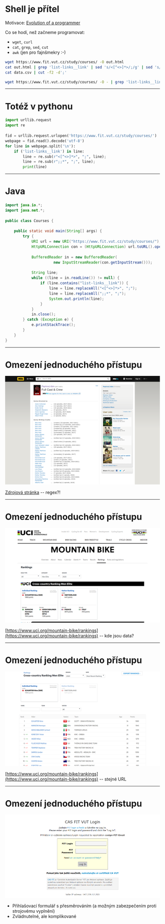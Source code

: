 # Shell je přítel

Motivace: [Evolution of a programmer](https://cgg.mff.cuni.cz/~semancik/cvika/programmer.html)

Co se hodí, než začneme programovat:
- `wget`, `curl`
- `cat`, `grep`, `sed`, `cut`
- `awk` (jen pro fajnšmekry :-)

```bash
wget https://www.fit.vut.cz/study/courses/ -O out.html
cat out.html | grep 'list-links__link' | sed 's/<[^<>]*>/;/g' | sed 's/;;*/;/g' >data.csv
cat data.csv | cut -f2 -d';'
```

```bash
wget https://www.fit.vut.cz/study/courses/ -O - | grep 'list-links__link' | sed 's/<[^<>]*>/;/g' | sed 's/\;;*/;/g' | cut -f2 -d';'
```

---

# Totéž v pythonu

```python
import urllib.request
import re

fid = urllib.request.urlopen('https://www.fit.vut.cz/study/courses/')
webpage = fid.read().decode('utf-8')
for line in webpage.split('\n'):
    if ('list-links__link') in line:
        line = re.sub(r"<[^<>]*>", ";", line);
        line = re.sub(r";;*", ";", line);
        print(line)
```

---

# Java

```java
import java.io.*;
import java.net.*;

public class Courses {
	
	public static void main(String[] args) {
		try {
			URI url = new URI("https://www.fit.vut.cz/study/courses/");
			HttpURLConnection con = (HttpURLConnection) url.toURL().openConnection();
			
			BufferedReader in = new BufferedReader(
					  new InputStreamReader(con.getInputStream()));
			
			String line;
			while ((line = in.readLine()) != null) {
			    if (line.contains("list-links__link")) {
			    	line = line.replaceAll("<[^<>]*>", ";");
			    	line = line.replaceAll(";;*", ";");
			    	System.out.println(line);
			    }
			}
			in.close();
		} catch (Exception e) {
			e.printStackTrace();
		}
	}
}
```

---

# Omezení jednoduchého přístupu

![opice](assets/imdb.png) <!-- .element: style="height:600px" -->

[Zdrojová stránka](https://www.imdb.com/title/tt6468322/fullcredits) -- regex?!

---

# Omezení jednoduchého přístupu

![UCI rankings](assets/uci.png) <!-- .element height="60%" width="60%" -->

[https://www.uci.org/mountain-bike/rankings](https://www.uci.org/mountain-bike/rankings) -- kde jsou data?

---

# Omezení jednoduchého přístupu

![UCI rankings](assets/uci_individual.png) <!-- .element height="60%" width="60%" -->

[https://www.uci.org/mountain-bike/rankings](https://www.uci.org/mountain-bike/rankings) -- stejné URL

---

# Omezení jednoduchého přístupu

![opice](assets/login.png) <!-- .element: style="display: block; margin: auto" -->

- Přihlašovací formulář s přesměrováním (a možným zabezpečením proti strojovému vyplnění)
- Zvládnutelné, ale komplikované
